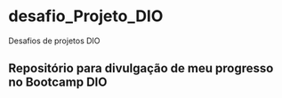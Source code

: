 # desafio_Projeto_DIO
Desafios de projetos DIO
## Repositório para divulgação de meu progresso no Bootcamp DIO
